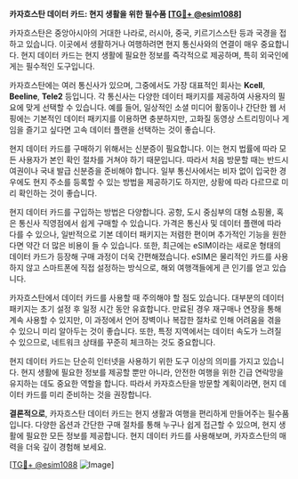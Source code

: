 **카자흐스탄 데이터 카드: 현지 생활을 위한 필수품 [[TG💪+ @esim1088](https://t.me/s/esim1088)]**

카자흐스탄은 중앙아시아의 거대한 나라로, 러시아, 중국, 키르기스스탄 등과 국경을 접하고 있습니다. 이곳에서 생활하거나 여행하려면 현지 통신사와의 연결이 매우 중요합니다. 현지 데이터 카드는 현지 생활에 필요한 정보를 즉각적으로 제공하며, 특히 외국인에게는 필수적인 도구입니다.

카자흐스탄에는 여러 통신사가 있으며, 그중에서도 가장 대표적인 회사는 **Kcell**, **Beeline**, **Tele2** 등입니다. 각 통신사는 다양한 데이터 패키지를 제공하여 사용자의 필요에 맞게 선택할 수 있습니다. 예를 들어, 일상적인 소셜 미디어 활동이나 간단한 웹 서핑에는 기본적인 데이터 패키지를 이용하면 충분하지만, 고화질 동영상 스트리밍이나 게임을 즐기고 싶다면 고속 데이터 플랜을 선택하는 것이 좋습니다.

현지 데이터 카드를 구매하기 위해서는 신분증이 필요합니다. 이는 현지 법률에 따라 모든 사용자가 본인 확인 절차를 거쳐야 하기 때문입니다. 따라서 처음 방문할 때는 반드시 여권이나 국내 발급 신분증을 준비해야 합니다. 일부 통신사에서는 비자 없이 입국한 경우에도 현지 주소를 등록할 수 있는 방법을 제공하기도 하지만, 상황에 따라 다르므로 미리 확인하는 것이 좋습니다.

현지 데이터 카드를 구입하는 방법은 다양합니다. 공항, 도시 중심부의 대형 쇼핑몰, 혹은 통신사 직영점에서 쉽게 구매할 수 있습니다. 가격은 통신사 및 데이터 플랜에 따라 다를 수 있으나, 일반적으로 기본 데이터 패키지는 저렴한 편이며 추가적인 기능을 원한다면 약간 더 많은 비용이 들 수 있습니다. 또한, 최근에는 eSIM이라는 새로운 형태의 데이터 카드가 등장해 구매 과정이 더욱 간편해졌습니다. eSIM은 물리적인 카드를 사용하지 않고 스마트폰에 직접 설정하는 방식으로, 해외 여행객들에게 큰 인기를 얻고 있습니다.

카자흐스탄에서 데이터 카드를 사용할 때 주의해야 할 점도 있습니다. 대부분의 데이터 패키지는 초기 설정 후 일정 시간 동안 유효합니다. 만료된 경우 재구매나 연장을 통해 계속 사용할 수 있지만, 이 과정에서 언어 장벽이나 복잡한 절차로 인해 어려움을 겪을 수 있으니 미리 알아두는 것이 좋습니다. 또한, 특정 지역에서는 데이터 속도가 느려질 수 있으므로, 네트워크 상태를 꾸준히 체크하는 것도 중요합니다.

현지 데이터 카드는 단순히 인터넷을 사용하기 위한 도구 이상의 의미를 가지고 있습니다. 현지 생활에 필요한 정보를 제공할 뿐만 아니라, 안전한 여행을 위한 긴급 연락망을 유지하는 데도 중요한 역할을 합니다. 따라서 카자흐스탄을 방문할 계획이라면, 현지 데이터 카드를 미리 준비하는 것을 권장합니다.

**결론적으로**, 카자흐스탄 데이터 카드는 현지 생활과 여행을 편리하게 만들어주는 필수품입니다. 다양한 옵션과 간단한 구매 절차를 통해 누구나 쉽게 접근할 수 있으며, 현지 생활에 필요한 모든 정보를 제공합니다. 현지 데이터 카드를 사용해보며, 카자흐스탄의 매력을 더욱 깊이 경험해 보세요. 

[[TG💪+ @esim1088](https://t.me/s/esim1088) ![Image](https://i.postimg.cc/Y0z9fWf4/image.png)]